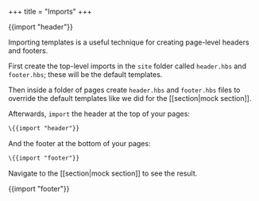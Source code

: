 +++
title = "Imports"
+++

{{import "header"}}

Importing templates is a useful technique for creating page-level headers and footers.

First create the top-level imports in the `site` folder called `header.hbs` and `footer.hbs`; these will be the default templates.

Then inside a folder of pages create `header.hbs` and `footer.hbs` files to override the default templates like we did for the [[section|mock section]].

Afterwards, `import` the header at the top of your pages:

```handlebars
\{{import "header"}}
```

And the footer at the bottom of your pages:

```handlebars
\{{import "footer"}}
```

Navigate to the [[section|mock section]] to see the result.

{{import "footer"}}
